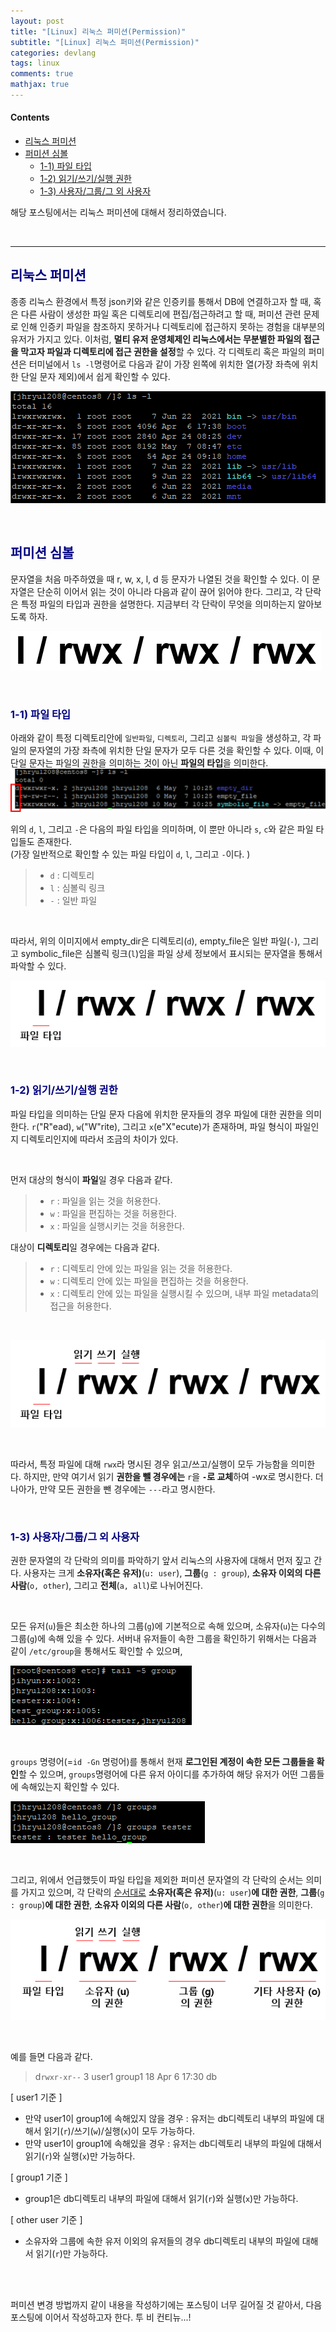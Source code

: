 ```yaml
---
layout: post
title: "[Linux] 리눅스 퍼미션(Permission)"
subtitle: "[Linux] 리눅스 퍼미션(Permission)"
categories: devlang
tags: linux
comments: true
mathjax: true
---
```

#### Contents
- [리눅스 퍼미션](#리눅스-퍼미션)
- [퍼미션 심볼](#퍼미션-심볼)
  - [1-1) 파일 타입](#1-1-파일-타입)
  - [1-2) 읽기/쓰기/실행 권한](#1-2-읽기쓰기실행-권한)
  - [1-3) 사용자/그룹/그 외 사용자](#1-3-사용자그룹그-외-사용자)

해당 포스팅에서는 리눅스 퍼미션에 대해서 정리하였습니다.

<br>

---

## <span style="color:navy">리눅스 퍼미션<span>

종종 리눅스 환경에서 특정 json키와 같은 인증키를 통해서 DB에 연결하고자 할 때, 혹은 다른 사람이 생성한 파일 혹은 디렉토리에 편집/접근하려고 할 때,
퍼미션 관련 문제로 인해 인증키 파일을 참조하지 못하거나 디렉토리에 접근하지 못하는 경험을 대부분의 유저가 가지고 있다. 
이처럼, **멀티 유저 운영체제인 리눅스에서는 무분별한 파일의 접근을 막고자 파일과 디렉토리에 접근 권한을 설정**할 수 있다. 
각 디렉토리 혹은 파일의 퍼미션은 터미널에서 `ls -l`명령어로 다음과 같이 가장 왼쪽에 위치한 열(가장 좌측에 위치한 단일 문자 제외)에서 쉽게 확인할 수 있다.

![img_1.png](/assets/img/2022-05-07_linux_permission/figure_1.png)

<br>

## <span style="color:navy">퍼미션 심볼<span>

문자열을 처음 마주하였을 때 r, w, x, l, d 등 문자가 나열된 것을 확인할 수 있다. 
이 문자열은 단순히 이어서 읽는 것이 아니라 다음과 같이 끊어 읽어야 한다. 
그리고, 각 단락은 특정 파일의 타입과 권한을 설명한다.
지금부터 각 단락이 무엇을 의미하는지 알아보도록 하자.

![img_5.png](/assets/img/2022-05-07_linux_permission/figure_2.png)

<br>

### <span style="color:navy">1-1) 파일 타입<span>


아래와 같이 특정 디렉토리안에 `일반파일`, `디렉토리`, 그리고 `심볼릭 파일`을 생성하고,
각 파일의 문자열의 가장 좌측에 위치한 단일 문자가 모두 다른 것을 확인할 수 있다. 
이때, 이 단일 문자는 파일의 권한을 의미하는 것이 아닌 **파일의 타입**을 의미한다.
![img_4.png](../assets/img/2022-05-07_linux_permission/figure_8.png)

위의 `d`, `l`, 그리고 `-`은 다음의 파일 타입을 의미하며, 이 뿐만 아니라 `s`, `c`와 같은 파일 타입들도 존재한다. <br>
(가장 일반적으로 확인할 수 있는 파일 타입이 `d`, `l`, 그리고 `-`이다. )
> - `d` : 디렉토리
> - `l` : 심볼릭 링크
> - `-` : 일반 파일

<br>

따라서, 위의 이미지에서 empty_dir은 디렉토리(`d`), empty_file은 일반 파일(`-`), 그리고 symbolic_file은 심볼릭 링크(`l`)임을 
파일 상세 정보에서 표시되는 문자열을 통해서 파악할 수 있다. 

![img_6.png](../assets/img/2022-05-07_linux_permission/figure_3.png)

<br>

### <span style="color:navy">1-2) 읽기/쓰기/실행 권한<span>

파일 타입을 의미하는 단일 문자 다음에 위치한 문자들의 경우 파일에 대한 권한을 의미한다.
`r`("R"ead), `w`("W"rite), 그리고 `x`(e"X"ecute)가 존재하며, 파일 형식이 파일인지 디렉토리인지에 따라서 조금의 차이가 있다.

<br>

먼저 대상의 형식이 **파일**일 경우 다음과 같다.
> - `r` : 파일을 읽는 것을 허용한다.
> - `w` : 파일을 편집하는 것을 허용한다.
> - `x` : 파일을 실행시키는 것을 허용한다.

대상이 **디렉토리**일 경우에는 다음과 같다.
> - `r` : 디렉토리 안에 있는 파일을 읽는 것을 허용한다.
> - `w` : 디렉토리 안에 있는 파일을 편집하는 것을 허용한다.
> - `x` : 디렉토리 안에 있는 파일을 실행시킬 수 있으며, 내부 파일 metadata의 접근을 허용한다.

<br>

![img_7.png](../assets/img/2022-05-07_linux_permission/figure_4.png)

<br>

따라서, 특정 파일에 대해 `rwx`라 명시된 경우 읽고/쓰고/실행이 모두 가능함을 의미한다. 
하지만, 만약 여기서 읽기 **권한을 뺄 경우에는** `r`을 **`-`로 교체**하여 -wx로 명시한다.
더 나아가, 만약 모든 권한을 뺀 경우에는 `---`라고 명시한다.

<br>

### <span style="color:navy">1-3) 사용자/그룹/그 외 사용자<span>

권한 문자열의 각 단락의 의미를 파악하기 앞서 리눅스의 사용자에 대해서 먼저 짚고 간다.
사용자는 크게 **소유자(혹은 유저)**(`u: user`), **그룹**(`g : group`), **소유자 이외의 다른 사람**(`o, other`), 그리고 **전체**(`a, all`)로 나뉘어진다.

<br>

모든 유저(`u`)들은 최소한 하나의 그룹(`g`)에 기본적으로 속해 있으며, 소유자(`u`)는 다수의 그룹(`g`)에 속해 있을 수 있다.
서버내 유저들이 속한 그룹을 확인하기 위해서는 다음과 같이 `/etc/group`을 통해서도 확인할 수 있으며,

![img_8.png](../assets/img/2022-05-07_linux_permission/figure_5.png)

<br>

`groups` 명령어(=`id -Gn` 명렁어)를 통해서 현재 **로그인된 계정이 속한 모든 그룹들을 확인**할 수 있으며, 
`groups`명령어에 다른 유저 아이디를 추가하여 해당 유저가 어떤 그룹들에 속해있는지 확인할 수 있다.

![img_9.png](../assets/img/2022-05-07_linux_permission/figure_6.png)

<br>

그리고, 위에서 언급했듯이 파일 타입을 제외한 퍼미션 문자열의 각 단락의 순서는 의미를 가지고 있으며,
각 단락의 <u>순서대로</u> 
**소유자(혹은 유저)**(`u: user`)**에 대한 권한**, **그룹**(`g : group`)**에 대한 권한**, **소유자 이외의 다른 사람**(`o, other`)**에 대한 권한**을 의미한다.

![img_11.png](../assets/img/2022-05-07_linux_permission/figure_7.png)

<br>

예를 들면 다음과 같다.
> d`rwxr-xr--`  3  user1  group1  18 Apr  6 17:30 db

[ user1 기준 ]

- 만약 user1이 group1에 속해있지 않을 경우 : 유저는 db디렉토리 내부의 파일에 대해서 읽기(`r`)/쓰기(`w`)/실행(`x`)이 모두 가능하다.
- 만약 user1이 group1에 속해있을 경우 : 유저는 db디렉토리 내부의 파일에 대해서 읽기(`r`)와 실행(`x`)만 가능하다.

[ group1 기준 ]

- group1은 db디렉토리 내부의 파일에 대해서 읽기(`r`)와 실행(`x`)만 가능하다. 

[ other user 기준 ]

- 소유자와 그룹에 속한 유저 이외의 유저들의 경우 db디렉토리 내부의 파일에 대해서 읽기(`r`)만 가능하다. 

<br>
<br>

퍼미션 변경 방법까지 같이 내용을 작성하기에는 포스팅이 너무 길어질 것 같아서, 다음 포스팅에 이어서 작성하고자 한다.
투 비 컨티뉴...!
